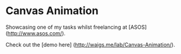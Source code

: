 Canvas Animation
================

Showcasing one of my tasks whilst freelancing at [ASOS] (http://www.asos.com/).

Check out the [demo here] (http://waigs.me/lab/Canvas-Animation/).

